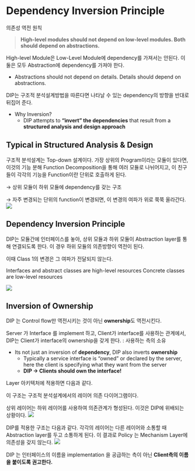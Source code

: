 # Dependency Inversion Principle

의존성 역전 원칙

> **High-level modules should not depend on low-level modules. Both should depend on abstractions.**

High-level Module은 Low-Level Module에 dependency를 가져서는 안된다. 이 둘은 모두 Abstraction에 dependency를 가져야 한다.

- Abstractions should not depend on details. Details should depend on abstractions.

DIP는 구조적 분석설계방법을 따른다면 나타날 수 있는 dependency의 방향을 반대로 뒤집어 준다.

- Why Inversion?
    - DIP attempts to **“invert” the dependencies** that result from a **structured analysis and design approach**

## Typical in Structured Analysis & Design

구조적 분석설계는 Top-down 설계이다. 가장 상위의 Program이라는 모듈이 있다면, 이것의 기능 분해 Function Decomposition을 통해 여러 모듈로 나뉘어지고, 이 친구들이 각각의 기능을 Function이란 단위로 호출하게 된다.

→ 상위 모듈이 하위 모듈에 dependency를 갖는 구조

→ 자주 변경되는 단위의 function이 변경되면, 이 변경의 여파가 위로 쭉쭉 올라간다.
![](https://i.imgur.com/6KFkSzG.png)

## Dependency Inversion Principle

DIP는 모듈간에 인터페이스를 놓아, 상위 모듈과 하위 모듈이 Abstraction layer를 통해 연결되도록 한다. 이 경우 하위 모듈의 의존방향이 역전이 된다.

이때 Class 1의 변경은 그 여파가 전달되지 않는다.

Interfaces and abstract classes are high-level resources Concrete classes are low-level resources

![](https://i.imgur.com/YW1h3Mz.png)

## Inversion of Ownership

DIP 는 Control flow만 역전시키는 것이 아닌 **ownership**도 역전시킨다.

Server 가 Interface 를 implement 하고, Client가 interface를 사용하는 관계에서, DIP는 Client가 interface의 ownership을 갖게 한다. : 사용하는 측의 소유

- Its not just an inversion of **dependency**, DIP also inverts **ownership**
    - Typically a service interface is “owned” or declared by the server, here the client is specifying what they want from the server
    - **DIP → Clients should own the interface!**

Layer 아키텍처에 적용하면 다음과 같다.

이 구조는 구조적 분석설계에서의 레이어 의존 다이어그램이다.

상위 레이어는 하위 레이어를 사용하여 의존관계가 형성된다. 이것은 DIP에 위배되는 상황이다.
![](https://i.imgur.com/tvWz8wv.png)

DIP를 적용한 구조는 다음과 같다. 각각의 레이어는 다른 레이어와 소통할 때 Abstraction layer를 두고 소통하게 된다. 이 결과로 Policy 는 Mechanism Layer에 의존성을 갖지 않는다.
![](https://i.imgur.com/Eyjs7bB.png)

DIP 는 인터페이스의 이름을 implementation 을 공급하는 측이 아닌 **Client측의 이름을 붙이도록 권고한다.**
